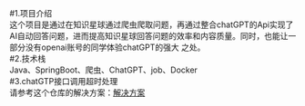 #1.项目介绍</br>
这个项目是通过在知识星球通过爬虫爬取问题，再通过整合chatGPT的Api实现了AI自动回答问题，进而提高知识星球回答问题的效率和内容质量。同时，也能让一部分没有openai账号的同学体验chatGPT的强大
之处。</br>
#2.技术栈</br>
Java、SpringBoot、爬虫、ChatGPT、job、Docker</br>
#3.chatGTP接口调用超时处理</br>
请参考这个仓库的解决方案：[解决方案](https://github.com/geekr-dev/openai-proxy)</br>
